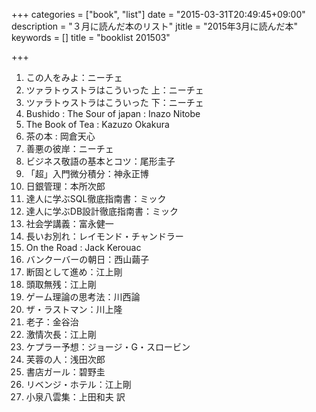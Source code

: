 +++
categories = ["book", "list"]
date = "2015-03-31T20:49:45+09:00"
description = "３月に読んだ本のリスト"
jtitle = "2015年3月に読んだ本"
keywords = []
title = "booklist 201503"

+++
1. この人をみよ：ニーチェ
1. ツァラトゥストラはこういった 上：ニーチェ
1. ツァラトゥストラはこういった 下：ニーチェ
1. Bushido : The Sour of japan : Inazo Nitobe
1. The Book of Tea : Kazuzo Okakura
1. 茶の本 : 岡倉天心
1. 善悪の彼岸：ニーチェ
1. ビジネス敬語の基本とコツ：尾形圭子
1. 「超」入門微分積分：神永正博
1. 日銀管理：本所次郎
1. 達人に学ぶSQL徹底指南書：ミック
1. 達人に学ぶDB設計徹底指南書：ミック
1. 社会学講義：富永健一
1. 長いお別れ：レイモンド・チャンドラー
1. On the Road : Jack Kerouac
1. バンクーバーの朝日：西山繭子
1. 断固として進め：江上剛
1. 頭取無残：江上剛
1. ゲーム理論の思考法：川西論
1. ザ・ラストマン：川上隆
1. 老子：金谷治
1. 激情次長：江上剛
1. ケプラー予想：ジョージ・G・スロービン
1. 芙蓉の人：浅田次郎
1. 書店ガール：碧野圭
1. リベンジ・ホテル：江上剛
1. 小泉八雲集：上田和夫 訳
　

